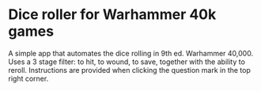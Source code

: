 # Dice roller for Warhammer 40k games

A simple app that automates the dice rolling in 9th ed. Warhammer 40,000. Uses a 3 stage filter: to hit, to wound, to save, together with the ability to reroll.
Instructions are provided when clicking the question mark in the top right corner.
